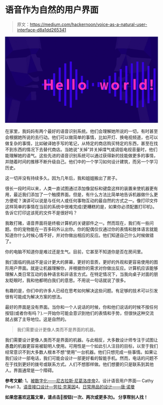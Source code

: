 # 语音作为自然的用户界面

> 原文：<https://medium.com/hackernoon/voice-as-a-natural-user-interface-d8a1dd265341>

![](img/3b6e69f96a98e80f9c85f180e1464f44.png)

在家里，我妈妈有两个最好的语音识别系统。他们会理解她所说的一切，有时甚至会根据她所说的去行动。他们可以做简单的事情，比如开灯、换电视频道，也可以做复杂的事情，比如破译她手写的笔记，从特定的商店购买特定的东西，甚至在找不到东西的情况下去替代商店。当她说“关掉”并关掉煤气或调低电视音量时，他们能理解她的语气。这些先进的语音识别系统可以通过获得新的技能做更多的事情，并随着时间的推移不断升级自己。他们中的一个学习如何设计建筑，而另一个学习历史。

这一切并没有持续多久。因为几年后，我和姐姐搬出了房子。

很长一段时间以来，人类一直试图通过添加像鼠标和键盘这样的装置来使机器更有用，最近我们添加了一个触摸界面。但是，有什么方法比简单地告诉机器做什么更方便呢？演讲可以说是与任何人或任何事物互动的最自然的方式之一。像打印文件这样简单的事情在当前的系统中很难完成(更糟糕的是，如果你必须配置打印机)。告诉它打印这该死的文件不是很好吗？

我敢打赌，语音界面将是终极计算机的关键部件之一。然而现在，我们有一些问题。你的宠物能在一百多码外认出你。你的配偶仅仅通过你的表情和肢体语言就能知道你什么时候心情不好，并对你做出相应的反应。他们知道自己什么时候做错了。

你的电脑不知道你是难过还是生气。目前，它甚至不知道你是否在房间里。

我们面临的挑战不是设计更大的屏幕，更好的音质，更好的外观和更容易使用的图形用户界面。就是让机器理解你，并根据你的需求对你做出反应。计算机应该能够理解人类日常互动的各种语言和非语言方式。在特定情况下，当我向桌子对面的朋友眨眼时，我和他都明白我们的意思。不用说一句话就说了很多。

有趣的是，你们中的许多人已经在思考如何解决这些问题。有足够的技术可以引发很有可能成为解决方案的想法。

最好的界面是没有界面。当你和一个人说话的时候，你和他们说话的时候不按任何按钮(或者你有吗？).一开始你可能会意识到他们的表情和手势，但很快这种交流就占据了主导地位。这是自然的。

> 我们需要设计更像人类而不是界面的机器。

我们需要设计更像人类而不是界面的机器。与此相反，大多数设计师专注于试图让愚蠢的机器更容易被聪明人使用。可用性是一个如此引人注目的目标，以至于我们经常意识不到大多数人根本不想“使用”一台机器。他们只想完成一些事情。如果让我们设计一部电话，我们可能会设计一部更好看的智能手机。然而，电话的问题不在于找到更好的拨号或联系方式。人们不想那样做。他们想要的只是联系到其他人。界面通常是一个障碍。

**参考文献:** 1。[被数字化——尼古拉斯·尼葛洛庞帝](https://amzn.to/2ulb0NC)2。设计语音用户界面— Cathy Pearl
3。[语音接口设计—劳拉·克莱因](https://amzn.to/2ujvB4Z)4。[日常用品的设计——唐·诺曼](https://amzn.to/2zr9hMF)

**如果您喜欢这篇文章，请点击👏按钮(一次、两次或更多次)。
分享帮别人找！**